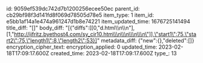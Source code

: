 id: 9059ef539dc742d7b1200256ecee50ec
parent_id: cb29bf98f3d141fd8f069d78505d78e5
item_type: 1
item_id: e5bb1af14a1e474a961247d1b8e74221
item_updated_time: 1676725141494
title_diff: "[]"
body_diff: "[{\"diffs\":[[0,\"d.html\\\n\\\n\"],[1,\"http://ijfritz.byethost4.com/sy_cir10.htm\\\n\\\n\\\n\\\n\"]],\"start1\":75,\"start2\":75,\"length1\":8,\"length2\":53}]"
metadata_diff: {"new":{},"deleted":[]}
encryption_cipher_text: 
encryption_applied: 0
updated_time: 2023-02-18T17:09:17.600Z
created_time: 2023-02-18T17:09:17.600Z
type_: 13
